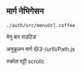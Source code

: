 ## मार्ग नेभिगेसन

`./auth/src/menuUrl.coffee`

मेनु बार राउटिङ

अनुकूलन मार्ग
@3-/urlli/Path.js

स्क्रोल पट्टी
scrollc